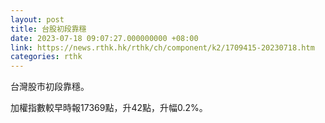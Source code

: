 ```yaml
---
layout: post
title: 台股初段靠穩
date: 2023-07-18 09:07:27.000000000 +08:00
link: https://news.rthk.hk/rthk/ch/component/k2/1709415-20230718.htm
categories: rthk
---
```


台灣股市初段靠穩。

加權指數較早時報17369點，升42點，升幅0.2%。
